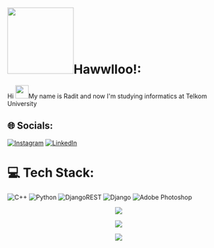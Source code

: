 # <img width="150" src="https://media.tenor.com/0WkmuOC_W00AAAAi/waving-pikachu.gif"/>Hawwlloo!:
Hi <img width="30" src="https://user-images.githubusercontent.com/18350557/176309783-0785949b-9127-417c-8b55-ab5a4333674e.gif"/>My name is Radit and now I'm studying informatics at Telkom University


## 🌐 Socials:
[![Instagram](https://img.shields.io/badge/Instagram-%23E4405F.svg?logo=Instagram&logoColor=white)](https://instagram.com/laahsiraadit) [![LinkedIn](https://img.shields.io/badge/LinkedIn-%230077B5.svg?logo=linkedin&logoColor=white)](https://linkedin.com/in/www.linkedin.com/in/radityaaydin) 

# 💻 Tech Stack:
![C++](https://img.shields.io/badge/c++-%2300599C.svg?style=flat&logo=c%2B%2B&logoColor=white) ![Python](https://img.shields.io/badge/python-3670A0?style=flat&logo=python&logoColor=ffdd54) ![DjangoREST](https://img.shields.io/badge/DJANGO-REST-ff1709?style=flat&logo=django&logoColor=white&color=ff1709&labelColor=gray) ![Django](https://img.shields.io/badge/django-%23092E20.svg?style=flat&logo=django&logoColor=white) ![Adobe Photoshop](https://img.shields.io/badge/adobephotoshop-%2331A8FF.svg?style=flat&logo=adobephotoshop&logoColor=white)


  

<div align="center">

<p align="center"> <img src="https://github-readme-stats.vercel.app/api?username=Radiit&theme=highcontrast&hide_border=true&include_all_commits=true&count_private=true"/><br/>
<p align="center"> <img src="https://github-readme-streak-stats.herokuapp.com/?user=Radiit&theme=highcontrast&hide_border=true"/><br/>
<p align="center"> <img src="https://github-readme-stats.vercel.app/api/top-langs/?username=Radiit&theme=highcontrast&hide_border=true&include_all_commits=true&count_private=true&layout=compact"/>
  
 </div>


